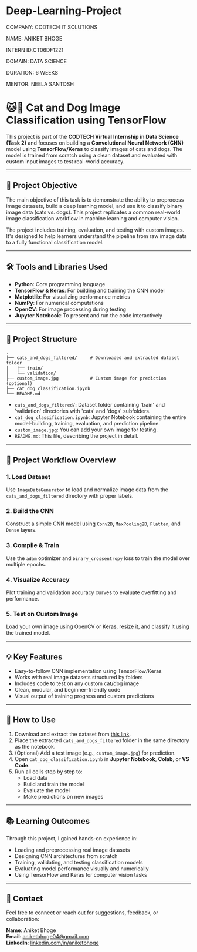 # Deep-Learning-Project

COMPANY: CODTECH IT SOLUTIONS

NAME: ANIKET BHOGE

INTERN ID:CT06DF1221

DOMAIN: DATA SCIENCE

DURATION: 6 WEEKS

MENTOR: NEELA SANTOSH

# 🐱🐶 Cat and Dog Image Classification using TensorFlow

This project is part of the **CODTECH Virtual Internship in Data Science (Task 2)** and focuses on building a **Convolutional Neural Network (CNN)** model using **TensorFlow/Keras** to classify images of cats and dogs. The model is trained from scratch using a clean dataset and evaluated with custom input images to test real-world accuracy.

---

## 🚀 Project Objective

The main objective of this task is to demonstrate the ability to preprocess image datasets, build a deep learning model, and use it to classify binary image data (cats vs. dogs). This project replicates a common real-world image classification workflow in machine learning and computer vision.

The project includes training, evaluation, and testing with custom images. It's designed to help learners understand the pipeline from raw image data to a fully functional classification model.

---

## 🛠 Tools and Libraries Used

- **Python**: Core programming language
- **TensorFlow & Keras**: For building and training the CNN model
- **Matplotlib**: For visualizing performance metrics
- **NumPy**: For numerical computations
- **OpenCV**: For image processing during testing
- **Jupyter Notebook**: To present and run the code interactively

---

## 📂 Project Structure

```
.
├── cats_and_dogs_filtered/     # Downloaded and extracted dataset folder
│   ├── train/
│   └── validation/
├── custom_image.jpg            # Custom image for prediction (optional)
├── cat_dog_classification.ipynb
└── README.md
```

- `cats_and_dogs_filtered/`: Dataset folder containing 'train' and 'validation' directories with 'cats' and 'dogs' subfolders.
- `cat_dog_classification.ipynb`: Jupyter Notebook containing the entire model-building, training, evaluation, and prediction pipeline.
- `custom_image.jpg`: You can add your own image for testing.
- `README.md`: This file, describing the project in detail.

---

## 🔄 Project Workflow Overview

### 1. Load Dataset  
Use `ImageDataGenerator` to load and normalize image data from the `cats_and_dogs_filtered` directory with proper labels.

### 2. Build the CNN  
Construct a simple CNN model using `Conv2D`, `MaxPooling2D`, `Flatten`, and `Dense` layers.

### 3. Compile & Train  
Use the `adam` optimizer and `binary_crossentropy` loss to train the model over multiple epochs.

### 4. Visualize Accuracy  
Plot training and validation accuracy curves to evaluate overfitting and performance.

### 5. Test on Custom Image  
Load your own image using OpenCV or Keras, resize it, and classify it using the trained model.

---

## 💡 Key Features

- Easy-to-follow CNN implementation using TensorFlow/Keras
- Works with real image datasets structured by folders
- Includes code to test on any custom cat/dog image
- Clean, modular, and beginner-friendly code
- Visual output of training progress and custom predictions

---

## 📌 How to Use

1. Download and extract the dataset from [this link](https://storage.googleapis.com/mledu-datasets/cats_and_dogs_filtered.zip).
2. Place the extracted `cats_and_dogs_filtered` folder in the same directory as the notebook.
3. (Optional) Add a test image (e.g., `custom_image.jpg`) for prediction.
4. Open `cat_dog_classification.ipynb` in **Jupyter Notebook**, **Colab**, or **VS Code**.
5. Run all cells step by step to:
   - Load data
   - Build and train the model
   - Evaluate the model
   - Make predictions on new images

---

## 📚 Learning Outcomes

Through this project, I gained hands-on experience in:

- Loading and preprocessing real image datasets
- Designing CNN architectures from scratch
- Training, validating, and testing classification models
- Evaluating model performance visually and numerically
- Using TensorFlow and Keras for computer vision tasks

---

## 📧 Contact

Feel free to connect or reach out for suggestions, feedback, or collaboration:

**Name**: Aniket Bhoge  
**Email**: aniketbhoge04@gmail.com  
**LinkedIn**: [linkedin.com/in/aniketbhoge](https://www.linkedin.com/in/aniketbhoge)
